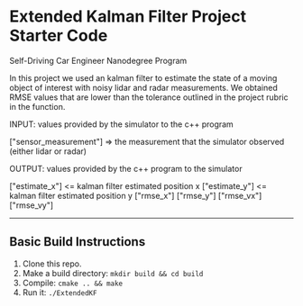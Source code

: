 # Extended Kalman Filter Project Starter Code
Self-Driving Car Engineer Nanodegree Program

In this project we used an kalman filter to estimate the state of a moving object of interest with noisy lidar and radar measurements. We obtained RMSE values that are lower than the tolerance outlined in the project rubric in the function. 


INPUT: values provided by the simulator to the c++ program

["sensor_measurement"] => the measurement that the simulator observed (either lidar or radar)

OUTPUT: values provided by the c++ program to the simulator

["estimate_x"] <= kalman filter estimated position x
["estimate_y"] <= kalman filter estimated position y
["rmse_x"]
["rmse_y"]
["rmse_vx"]
["rmse_vy"]

---

## Basic Build Instructions

1. Clone this repo.
2. Make a build directory: `mkdir build && cd build`
3. Compile: `cmake .. && make` 
4. Run it: `./ExtendedKF `


